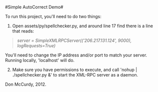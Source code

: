 #Simple AutoCorrect Demo#

To run this project, you'll need to do two things:

1) Open assets/py/spellchecker.py, and around line 17 find there is a line that reads:

> _server = SimpleXMLRPCServer(('206.217.131.124', 9000), logRequests=True)_

   You'll need to change the IP address and/or port to match your server. Running locally, 'localhost' will do.

2) Make sure you have permissions to execute, and call 'nohup | ./spellchecker.py &' to start the XML-RPC server as a daemon.

Don McCurdy, 2012.